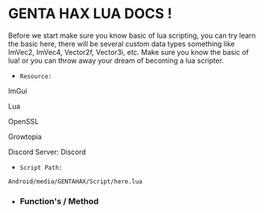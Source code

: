 # GENTA HAX LUA DOCS ! 

Before we start make sure you know basic of lua scripting, you can try learn the basic here, there will be several custom data types something like ImVec2, ImVec4, Vector2f, Vector3i, etc. Make sure you know the basic of lua! or you can throw away your dream of becoming a lua scripter.

* `Resource:`

ImGui

Lua

OpenSSL

Growtopia

Discord Server: Discord

* `Script Path:`
```
Android/media/GENTAHAX/Script/here.lua
```

* ### Function's / Method